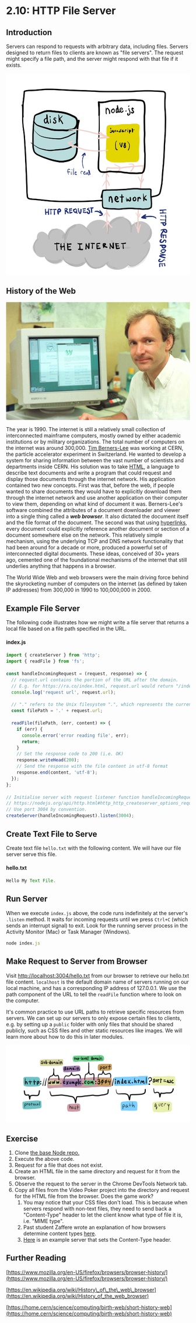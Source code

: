 # 2.10: HTTP File Server

## Introduction

Servers can respond to requests with arbitrary data, including files. Servers designed to return files to clients are known as "file servers". The request might specify a file path, and the server might respond with that file if it exists.

![The Node.js file server can serve local files to computers that request them from the Internet.](../.gitbook/assets/file-server-node.jpg)

## History of the Web

![](../.gitbook/assets/berners-lee.jpg)

The year is 1990. The internet is still a relatively small collection of interconnected mainframe computers, mostly owned by either academic institutions or by military organizations. The total number of computers on the internet was around 300,000. [Tim Berners-Lee](https://en.wikipedia.org/wiki/Tim_Berners-Lee) was working at CERN, the particle accelerator experiment in Switzerland. He wanted to develop a system for sharing information between the vast number of scientists and departments inside CERN. His solution was to take [HTML](https://en.wikipedia.org/wiki/HTML), a language to describe text documents and write a program that could request and display those documents through the internet network. His application contained two new concepts. First was that, before the web, if people wanted to share documents they would have to explicitly download them through the internet network and use another application on their computer to view them, depending on what kind of document it was. Berners-Lee's software combined the attributes of a document downloader and viewer into a single thing called a _**web browser**_. It also dictated the document itself and the file format of the document. The second was that using [hyperlinks](https://en.wikipedia.org/wiki/Hyperlink), every document could explicitly reference another document or section of a document somewhere else on the network. This relatively simple mechanism, using the underlying TCP and DNS network functionality that had been around for a decade or more, produced a powerful set of interconnected digital documents. These ideas, conceived of 30+ years ago, cemented one of the foundational mechanisms of the internet that still underlies anything that happens in a browser.

The World Wide Web and web browsers were the main driving force behind the skyrocketing number of computers on the internet \(as defined by taken IP addresses\) from 300,000 in 1990 to 100,000,000 in 2000.

## Example File Server

The following code illustrates how we might write a file server that returns a local file based on a file path specified in the URL.

#### index.js

```javascript
import { createServer } from 'http';
import { readFile } from 'fs';

const handleIncomingRequest = (request, response) => {
  // request.url contains the portion of the URL after the domain.
  // E.g. for https://ra.co/index.html, request.url would return "/index.html".
  console.log('request url', request.url);

  // "." refers to the Unix filesystem ".", which represents the current directory.
  const filePath = '.' + request.url;

  readFile(filePath, (err, content) => {
    if (err) {
      console.error('error reading file', err);
      return;
    }
    // Set the response code to 200 (i.e. OK)
    response.writeHead(200);
    // Send the response with the file content in utf-8 format
    response.end(content, 'utf-8');
  });
};

// Initialise server with request listener function handleIncomingRequest
// https://nodejs.org/api/http.html#http_http_createserver_options_requestlistener
// Use port 3004 by convention.
createServer(handleIncomingRequest).listen(3004);
```

## Create Text File to Serve

Create text file `hello.txt` with the following content. We will have our file server serve this file.

#### hello.txt

```javascript
Hello My Text File.
```

## Run Server

When we execute `index.js` above, the code runs indefinitely at the server's `.listen` method. It waits for incoming requests until we press `Ctrl+C` \(which sends an interrupt signal\) to exit. Look for the running server process in the Activity Monitor \(Mac\) or Task Manager \(Windows\).

```javascript
node index.js
```

## Make Request to Server from Browser

Visit [http://localhost:3004/hello.txt](http://localhost:3004/hello.txt) from our browser to retrieve our hello.txt file content. `localhost` is the default domain name of servers running on our local machine, and has a corresponding IP address of 127.0.0.1. We use the path component of the URL to tell the `readFile` function where to look on the computer. 

It's common practice to use URL paths to retrieve specific resources from servers. We can set up our servers to only expose certain files to clients, e.g. by setting up a `public` folder with only files that should be shared publicly, such as CSS files and other static resources like images. We will learn more about how to do this in later modules.

![](../.gitbook/assets/urls.jpg)

## Exercise

1. Clone [the base Node repo.](https://github.com/rocketacademy/base-node-bootcamp)
2. Execute the above code.
3. Request for a file that does not exist.
4. Create an HTML file in the same directory and request for it from the browser.
5. Observe the request to the server in the Chrome DevTools Network tab.
6. Copy all files from the Video Poker project into the directory and request for the HTML file from the browser. Does the game work?
   1. You may notice that your CSS files don't load. This is because when servers respond with non-text files, they need to send back a "Content-Type" header to let the client know what type of file it is, i.e. "MIME type". 
   2. Past student Zaffere wrote an explanation of how browsers determine content types [here](https://pastebin.com/vCRjijqf).
   3. [Here](https://developer.mozilla.org/en-US/docs/Learn/Server-side/Node_server_without_framework) is an example server that sets the Content-Type header.

## Further Reading

[https://www.mozilla.org/en-US/firefox/browsers/browser-history/](https://www.mozilla.org/en-US/firefox/browsers/browser-history/)  
  
[https://en.wikipedia.org/wiki/History\_of\_the\_web\_browser](https://en.wikipedia.org/wiki/History_of_the_web_browser)  
  
[https://home.cern/science/computing/birth-web/short-history-web](https://home.cern/science/computing/birth-web/short-history-web)

